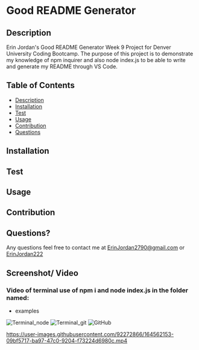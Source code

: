 # Good README Generator

## Description
Erin Jordan's Good README Generator Week 9 Project for Denver University Coding Bootcamp. 
The purpose of this project is to demonstrate my knowledge of npm inquirer and also node index.js to be able to write and generate my README through VS Code.

## Table of Contents
* [Description](#description)
* [Installation](#installation)
* [Test](#test)
* [Usage](#usage)
* [Contribution](#contribution)
* [Questions](#questions)

## Installation

## Test

## Usage

## Contribution

## Questions?
Any questions feel free to contact me at <a href="https://erinjordan2790@gmail.com">ErinJordan2790@gmail.com</a> or
<a href="https://github.com/ErinJordan222">ErinJordan222</a>

## Screenshot/ Video

### Video of terminal use of npm i and node index.js in the folder named: 
* examples

![Terminal_node](https://user-images.githubusercontent.com/92272866/164561966-50818de8-f2ae-4144-855b-95f97c25a7e2.png)
![Terminal_git](https://user-images.githubusercontent.com/92272866/164561986-3005bb26-7ede-4fbe-84a1-d0734cab0a00.png)
![GitHub](https://user-images.githubusercontent.com/92272866/164562000-888371ae-cee3-4d5d-bae6-edc1acdb453e.png)

https://user-images.githubusercontent.com/92272866/164562153-09bf5717-ba97-47c0-9204-f73224d6980c.mp4



